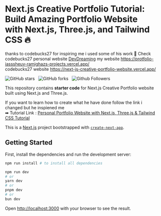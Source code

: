 # Next.js Creative Portfolio Tutorial: Build Amazing Portfolio Website with Next.js, Three.js, and Tailwind CSS 🔥
thanks to codebucks27 for inspiring me i used some of his work 
💚 Check codebucks27 personal website [DevDreaming](https://devdreaming.com) 
my website https://protfolio-iasssheuv-ramighazs-projects.vercel.app/ <br />
codebucks27 website https://next-js-creative-portfolio-website.vercel.app/ <br />

![GitHub stars](https://img.shields.io/github/stars/codebucks27/Nextjs-Creative-Portfolio-Starter-Code-Files?style=social&logo=ApacheSpark&label=Stars)&nbsp;&nbsp;
![GitHub forks](https://img.shields.io/github/forks/codebucks27/Nextjs-Creative-Portfolio-Starter-Code-Files?style=social&logo=KashFlow&maxAge=3600)&nbsp;&nbsp;
![Github Followers](https://img.shields.io/github/followers/codebucks27.svg?style=social&label=Follow)&nbsp;&nbsp;<br />

This repository contains **starter code** for Next.js Creative Portfolio website built using Next.js and Three.js. <br />


If you want to learn how to create what he have done follow the link i changed but he inspiened me  <br />
➡ Tutorial Link : [Personal Portfolio Website with Next.js, Three.js & Tailwind CSS Tutorial](https://youtu.be/T5t46vuW8fo) 


This is a [Next.js](https://nextjs.org/) project bootstrapped with [`create-next-app`](https://github.com/vercel/next.js/tree/canary/packages/create-next-app).

## Getting Started

First, install the dependencies and run the development server:

```bash
npm run install # to install all dependencies

npm run dev
# or
yarn dev
# or
pnpm dev
# or
bun dev
```

Open [http://localhost:3000](http://localhost:3000) with your browser to see the result.
